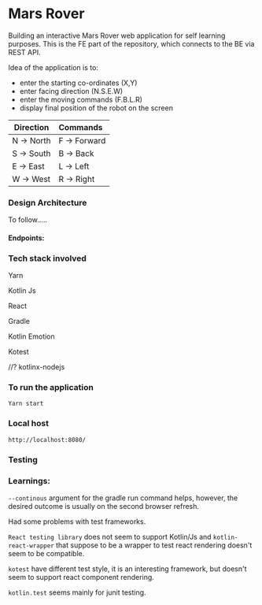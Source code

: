 # Mars Rover

Building an interactive Mars Rover web application for self learning purposes. 
This is the FE part of the repository, which connects to the BE via REST API.

Idea of the application is to:

- enter the starting co-ordinates (X,Y) 
- enter facing direction (N.S.E.W) 
- enter the moving commands (F.B.L.R)
- display final position of the robot on the screen

| **Direction** | **Commands** |
|---------------|:-------------|
|N -> North     | F -> Forward |
|S -> South     | B -> Back    |
|E -> East      | L -> Left    |
|W -> West      | R -> Right   |

### Design Architecture
To follow.....

#### Endpoints:

### Tech stack involved

Yarn

Kotlin Js

React

Gradle

Kotlin Emotion

Kotest 

//? kotlinx-nodejs

### To run the application

`Yarn start`

### Local host

`http://localhost:8080/`

### Testing


### Learnings:

`--continous` argument for the gradle run command helps, however, the desired outcome is usually on the second browser refresh.

Had some problems with test frameworks. 

`React testing library` does not seem to support Kotlin/Js and `kotlin-react-wrapper` that suppose to be a wrapper to test react rendering doesn't seem to be compatible.

`kotest` have different test style, it is an interesting framework, but doesn't seem to support react component rendering.

`kotlin.test` seems mainly for junit testing.



